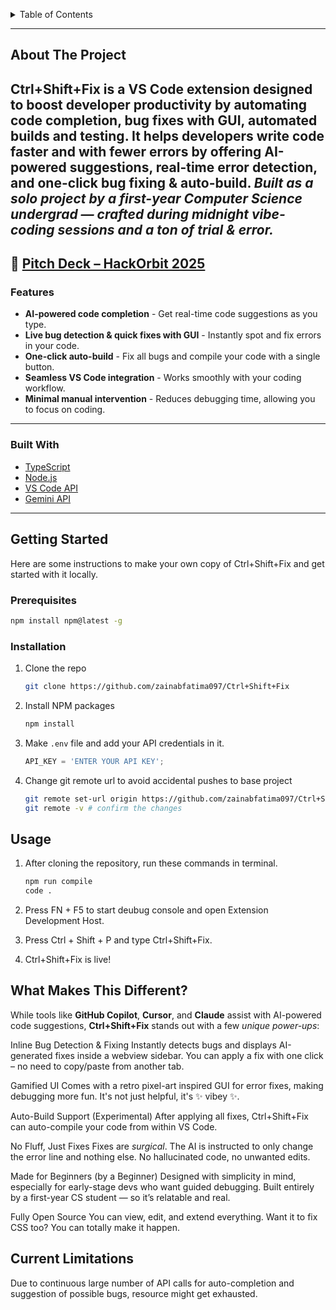 <a id="readme-top"></a>

<!-- TABLE OF CONTENTS -->
<details>
  <summary>Table of Contents</summary>
  <ol>
    <li>
      <a href="#about-the-project">About The Project</a>
      <ul>
        <li><a href="#features">Features</a></li>
        <li><a href="#built-with">Built With</a></li>
      </ul>
    </li>
    <li>
      <a href="#getting-started">Getting Started</a>
      <ul>
        <li><a href="#prerequisites">Prerequisites</a></li>
        <li><a href="#installation">Installation</a></li>
      </ul>
    </li>
    <li><a href="#usage">Usage</a></li>
    <li><a href="#what-makes-this-different">What Makes This Different?</a></li>
    <li><a href="#current-limitations">Current Limitations</a></li>
  </ol>
</details>

---

## About The Project

**Ctrl+Shift+Fix** is a **VS Code extension** designed to boost developer productivity by automating **code completion, bug fixes with GUI, automated builds and testing**. It helps developers write code faster and with fewer errors by offering **AI-powered suggestions**, **real-time error detection**, and **one-click bug fixing & auto-build**.
*Built as a solo project by a first-year Computer Science undergrad — crafted during midnight vibe-coding sessions and a ton of trial & error.*
---

📄 [Pitch Deck – HackOrbit 2025](./docs.pdf/Ctrl+Shift+Fix.pdf)
---

### Features 

- **AI-powered code completion** - Get real-time code suggestions as you type.  
- **Live bug detection & quick fixes with GUI** - Instantly spot and fix errors in your code.  
- **One-click auto-build** - Fix all bugs and compile your code with a single button.  
- **Seamless VS Code integration** - Works smoothly with your coding workflow.  
- **Minimal manual intervention** - Reduces debugging time, allowing you to focus on coding.  

---

### Built With 

- [TypeScript](https://www.typescriptlang.org/)
- [Node.js](https://nodejs.org/)
- [VS Code API](https://code.visualstudio.com/api)
- [Gemini API](https://ai.google.dev/)

---

## Getting Started

Here are some instructions to make your own copy of Ctrl+Shift+Fix and get started with it locally.

### Prerequisites

  ```sh
  npm install npm@latest -g
  ```

### Installation

1. Clone the repo
   ```sh
   git clone https://github.com/zainabfatima097/Ctrl+Shift+Fix
   ```
2. Install NPM packages
   ```sh
   npm install
   ```
3. Make `.env` file and add your API credentials in it.
   ```js
   API_KEY = 'ENTER YOUR API KEY';
   ```
4. Change git remote url to avoid accidental pushes to base project
   ```sh
   git remote set-url origin https://github.com/zainabfatima097/Ctrl+Shift+Fix
   git remote -v # confirm the changes
   ```


## Usage
1. After cloning the repository, run these commands in terminal.
   ```sh
   npm run compile
   code .
   ```
2. Press FN + F5 to start deubug console and open Extension Development Host.
   
3. Press Ctrl + Shift + P and type Ctrl+Shift+Fix.

4. Ctrl+Shift+Fix is live!

## What Makes This Different?

While tools like **GitHub Copilot**, **Cursor**, and **Claude** assist with AI-powered code suggestions, **Ctrl+Shift+Fix** stands out with a few *unique power-ups*:


 Inline Bug Detection & Fixing
  Instantly detects bugs and displays AI-generated fixes inside a webview sidebar.
  You can apply a fix with one click – no need to copy/paste from another tab.

 Gamified UI
  Comes with a retro pixel-art inspired GUI for error fixes, making debugging more fun.
  It's not just helpful, it's ✨ vibey ✨.

 Auto-Build Support (Experimental)
  After applying all fixes, Ctrl+Shift+Fix can auto-compile your code from within VS Code.

 No Fluff, Just Fixes
  Fixes are *surgical*. The AI is instructed to only change the error line and nothing else.
  No hallucinated code, no unwanted edits.

 Made for Beginners (by a Beginner)
  Designed with simplicity in mind, especially for early-stage devs who want guided debugging.
  Built entirely by a first-year CS student — so it’s relatable and real.

 Fully Open Source
  You can view, edit, and extend everything. Want it to fix CSS too? You can totally make it happen.

## Current Limitations
Due to continuous large number of API calls for auto-completion and suggestion of possible bugs, resource might get exhausted.










